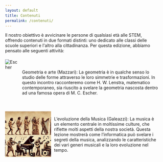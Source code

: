 ```yaml
---
layout: default
title: Contenuti
permalink: /contenuti/
---
```


<div style="display: flex; flex-wrap: wrap; gap: 20px;">
Il nostro obiettivo è avvicinare le persone di qualsiasi età alle STEM, offrendo contenuti in due formati distinti: uno dedicato alle classi delle scuole superiori e l'altro alla cittadinanza. Per questa edizione, abbiamo pensato alle seguenti attività:
  <!-- Primo blocco: Immagine e Descrizione -->
  <div style="display: flex; align-items: center; gap: 10px; width: 100%;">
    <img src="/nicola_spiega.jpg" alt="Escher" style="width: 150px; height: 150px; object-fit: cover;">
    <p style="margin: 0;"> Geometria e arte (Mazzari): La geometria è in qualche senso lo studio delle forme
attraverso le loro simmetrie e trasformazioni. In questo incontro racconteremo come H. W.
Lenstra, matematico contemporaneo, sia riuscito a svelare la geometria nascosta dentro ad una
famosa opera di M. C. Escher.
</p>
  </div>

  <!-- Secondo blocco: Immagine e Descrizione -->
  <div style="display: flex; align-items: center; gap: 10px; width: 100%;">
    <img src="/music_evolution.jpeg" alt="Music Evolution" style="width: 150px; height: 150px; object-fit: cover;">
    <p style="margin: 0;"> L’evoluzione della Musica (Galeazzi): La musica è un elemento centrale in moltissime
culture, che riflette molti aspetti della nostra società. Questa lezione mostrerà come
l’informatica può svelare i segreti della musica, analizzando le caratteristiche dei vari generi
musicali e la loro evoluzione nel tempo.
  </p>
  </div>

</div>
